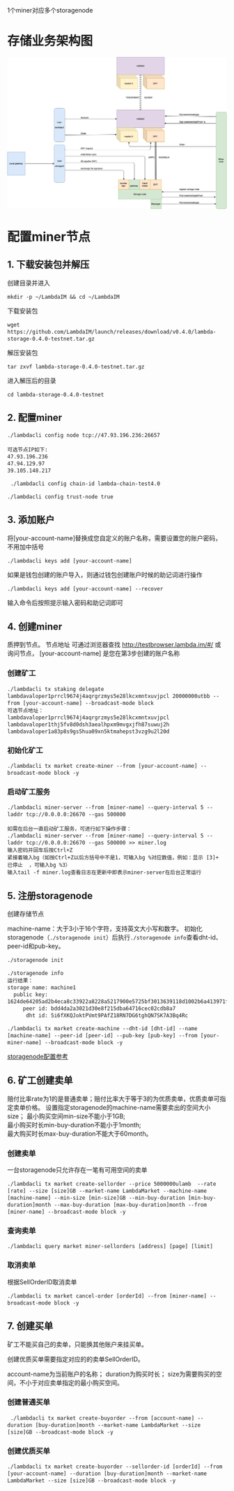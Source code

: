 

1个miner对应多个storagenode
# 存储业务架构图
![avatar](https://github.com/LambdaIM/launch/blob/master/arch_img/lamborage_arch.jpg)

# 配置miner节点

## 1. 下载安装包并解压

创建目录并进入 

```
mkdir -p ~/LambdaIM && cd ~/LambdaIM
```
下载安装包
```
wget https://github.com/LambdaIM/launch/releases/download/v0.4.0/lambda-storage-0.4.0-testnet.tar.gz
```
解压安装包
```
tar zxvf lambda-storage-0.4.0-testnet.tar.gz
```
进入解压后的目录
```
cd lambda-storage-0.4.0-testnet
```

## 2. 配置miner

```
./lambdacli config node tcp://47.93.196.236:26657

可选节点IP如下:
47.93.196.236
47.94.129.97
39.105.148.217

```

```
 ./lambdacli config chain-id lambda-chain-test4.0
```

```
./lambdacli config trust-node true
```
## 3. 添加账户
将[your-account-name]替换成您自定义的账户名称，需要设置您的账户密码，不用加中括号

```
./lambdacli keys add [your-account-name]
```
如果是钱包创建的账户导入，则通过钱包创建账户时候的助记词进行操作

```
./lambdacli keys add [your-account-name] --recover
```
输入命令后按照提示输入密码和助记词即可

## 4. 创建miner
质押到节点。
节点地址 可通过浏览器查找 http://testbrowser.lambda.im/#/ 或询问节点，
[your-account-name] 是您在第3步创建的账户名称
### 创建矿工
```
./lambdacli tx staking delegate lambdavaloper1prrcl9674j4aqrgrzmys5e28lkcxmntxuvjpcl 20000000utbb --from [your-account-name] --broadcast-mode block
可选节点地址：
lambdavaloper1prrcl9674j4aqrgrzmys5e28lkcxmntxuvjpcl
lambdavaloper1thj5fv8d0dsh3aealhpxm9mvgxjfh87suwuj2h
lambdavaloper1a83p8s9gs5hua09xn5ktmahepst3vzg9u2l20d
```

### 初始化矿工
```
./lambdacli tx market create-miner --from [your-account-name] --broadcast-mode block -y
```
### 启动矿工服务
```
./lambdacli miner-server --from [miner-name] --query-interval 5 --laddr tcp://0.0.0.0:26670 --gas 500000

如需在后台一直启动矿工服务，可进行如下操作步骤：
./lambdacli miner-server --from [miner-name] --query-interval 5 --laddr tcp://0.0.0.0:26670 --gas 500000 >> miner.log 
输入密码并回车后按Ctrl+Z
紧接着输入bg（如按Ctrl+Z以后方括号中不是1，可输入bg %对应数值，例如：显示 [3]+  已停止  ，可输入bg %3）
输入tail -f miner.log查看日志在更新中即表示miner-server在后台正常运行
```


## 5. 注册storagenode

创建存储节点

machine-name：大于3小于16个字符，支持英文大小写和数字。
初始化storagenode（`./storagenode init`）后执行`./storagenode info`查看dht-id、peer-id和pub-key。

```
./storagenode init
```
```
./storagenode info
运行结果：
storage name: machine1
  public key: 1624de64205ad2b4eca8c33922a8228a5217900e5725bf3013639118d1002b6a413971f9dc
     peer id: bdd4da2a3021d30e8f215dba64716cec02cdb8a7
      dht id: 5i6fXKQJoktPVmt9PAfZ18RN7DG6tghQN7SK7A3Bq4Rc
```
```
./lambdacli tx market create-machine --dht-id [dht-id] --name [machine-name] --peer-id [peer-id] --pub-key [pub-key] --from [your-miner-name] --broadcast-mode block -y
```



[storagenode配置参考](https://github.com/LambdaIM/launch/blob/master/%E6%B5%8B%E8%AF%95%E7%BD%910.4.0%20Storagenode%E6%8E%A5%E5%85%A5%E6%95%99%E7%A8%8B.md)

## 6. 矿工创建卖单

赔付比率rate为1的是普通卖单；赔付比率大于等于3的为优质卖单，优质卖单可指定卖单价格。
设置指定storagenode的machine-name需要卖出的空间大小size；
最小购买空间min-size不能小于1GB;  
最小购买时长min-buy-duration不能小于1month;  
最大购买时长max-buy-duration不能大于60month。

### 创建卖单

一台storagenode只允许存在一笔有可用空间的卖单

```
./lambdacli tx market create-sellorder --price 5000000ulamb  --rate [rate] --size [size]GB --market-name LambdaMarket --machine-name [machine-name] --min-size [min-size]GB --min-buy-duration [min-buy-duration]month --max-buy-duration [max-buy-duration]month --from [miner-name] --broadcast-mode block -y
```
### 查询卖单


```
./lambdacli query market miner-sellorders [address] [page] [limit] 
```

### 取消卖单

根据SellOrderID取消卖单
```
./lambdacli tx market cancel-order [orderId] --from [miner-name] --broadcast-mode block -y
```


## 7. 创建买单
矿工不能买自己的卖单，只能换其他账户来挂买单。

创建优质买单需要指定对应的的卖单SellOrderID。

account-name为当前账户的名称；
duration为购买时长；
size为需要购买的空间，不小于对应卖单指定的最小购买空间。

### 创建普通买单

```
 ./lambdacli tx market create-buyorder --from [account-name] --duration [buy-duration]month --market-name LambdaMarket --size [size]GB --broadcast-mode block -y
```

### 创建优质买单

```
./lambdacli tx market create-buyorder --sellorder-id [orderId] --from [your-account-name] --duration [buy-duration]month --market-name LambdaMarket --size [size]GB --broadcast-mode block -y
```


